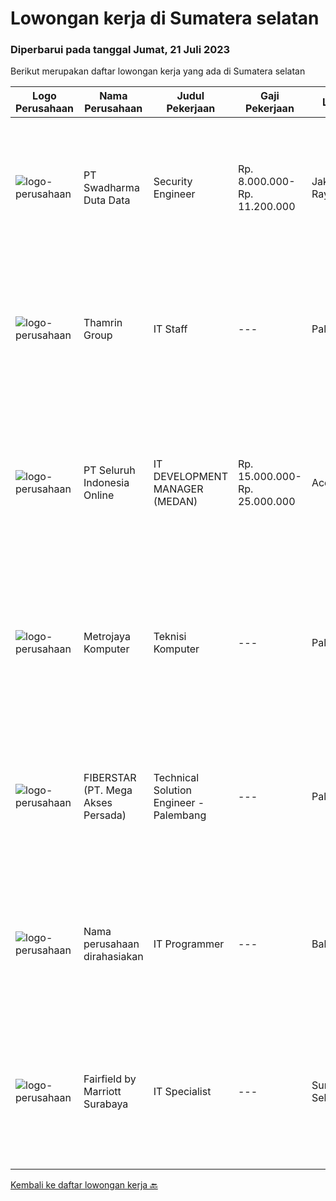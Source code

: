 
  # Lowongan kerja di Sumatera selatan

  ### Diperbarui pada tanggal Jumat, 21 Juli 2023

  Berikut merupakan daftar lowongan kerja yang ada di Sumatera selatan

  |Logo Perusahaan | Nama Perusahaan | Judul Pekerjaan | Gaji Pekerjaan | Lokasi | Deskripsi | Tanggal diunggah | Pranala |
  | -------------- | --------------- | --------------- | --------- | --------- | -------------- | ------- | ----------- |
  |![logo-perusahaan](https://image-service-cdn.seek.com.au/0dc8e99010397b52d23c25a2b9dad3a300cd0580/ee4dce1061f3f616224767ad58cb2fc751b8d2dc)|PT Swadharma Duta Data|Security Engineer|Rp. 8.000.000-Rp. 11.200.000|Jakarta Raya|S1 Jurusan/Prodi Teknik Komputer/ Teknik Informatika (Wajib) Waktu kerja Shift (sesuai dengan jadwal yang ditentukan) Bersedia ditempatkan Palembang...|Kamis, 13 Juli 2023|https://www.jobstreet.co.id/id/job/security-engineer-4402844?token=0~2b1813a5-aa48-48fc-b8df-2fc44fa390dd&sectionRank=1&jobId=jobstreet-id-job-4402844|
|![logo-perusahaan](https://image-service-cdn.seek.com.au/5bcc7d8af7ca07f144a6ed3d8c9ee3f9f47a3d26/ee4dce1061f3f616224767ad58cb2fc751b8d2dc)|Thamrin Group|IT Staff|---|Palembang|KUALIFIKASI : Pendidikan Min D3 / S1 (Teknik Informatika / Sistem Informasi / Teknik Komputer) Memiliki pengalaman min 1 tahun di posisi yang sama...|Rabu, 05 Juli 2023|https://www.jobstreet.co.id/id/job/it-staff-4394042?token=0~2b1813a5-aa48-48fc-b8df-2fc44fa390dd&sectionRank=2&jobId=jobstreet-id-job-4394042|
|![logo-perusahaan](https://image-service-cdn.seek.com.au/0b0211cd04dfde6741552748d1d29459a06346af/ee4dce1061f3f616224767ad58cb2fc751b8d2dc)|PT Seluruh Indonesia Online|IT DEVELOPMENT MANAGER (MEDAN)|Rp. 15.000.000-Rp. 25.000.000|Aceh|Memiliki pengalaman leadership sebagai Manager sebelumnya.Back End Engineer1. Memiliki pengalaman dalam membangun RESTful APIs2. Menguasai bahasa...|Selasa, 04 Juli 2023|https://www.jobstreet.co.id/id/job/it-development-manager-medan-4392340?token=0~2b1813a5-aa48-48fc-b8df-2fc44fa390dd&sectionRank=3&jobId=jobstreet-id-job-4392340|
|![logo-perusahaan](https://i.ibb.co/sqvTCh9/112815900-stock-vector-no-image-available-icon-flat-vector.webp)|Metrojaya Komputer|Teknisi Komputer|---|Palembang|Kualifikasi Usia 20-30 Tahun  Pendidikan minimal SMA/SMK TKJ  Menyukai teknologi dan memiliki pengalaman di bidang yang sama  Terbiasa menggunakan...|Jumat, 07 Juli 2023|https://www.jobstreet.co.id/id/job/teknisi-komputer-4397460?token=0~2b1813a5-aa48-48fc-b8df-2fc44fa390dd&sectionRank=4&jobId=jobstreet-id-job-4397460|
|![logo-perusahaan](https://image-service-cdn.seek.com.au/9c3b1618c86d6346b3b30fc9bfa0d7065194f86c/ee4dce1061f3f616224767ad58cb2fc751b8d2dc)|FIBERSTAR (PT. Mega Akses Persada)|Technical Solution Engineer - Palembang|---|Palembang|Deskripsi Pekerjaan: Mengumpulkan informasi dari pelanggan untuk mengidentifikasi kebutuhan pelanggan. Menganalisis, mengembangkan, dan mengusulkan...|Selasa, 04 Juli 2023|https://www.jobstreet.co.id/id/job/technical-solution-engineer-palembang-4392010?token=0~2b1813a5-aa48-48fc-b8df-2fc44fa390dd&sectionRank=5&jobId=jobstreet-id-job-4392010|
|![logo-perusahaan](https://i.ibb.co/sqvTCh9/112815900-stock-vector-no-image-available-icon-flat-vector.webp)|Nama perusahaan dirahasiakan|IT Programmer|---|Bali|Pendidikan minimal S1 segala jurusan Minimal memiliki 2 tahun pengalaman kerja di bidang yang sama Memiliki pengetahuan mengenai PHP dan bahasa...|Jumat, 30 Juni 2023|https://www.jobstreet.co.id/id/job/it-programmer-4389554?token=0~2b1813a5-aa48-48fc-b8df-2fc44fa390dd&sectionRank=6&jobId=jobstreet-id-job-4389554|
|![logo-perusahaan](https://i.ibb.co/sqvTCh9/112815900-stock-vector-no-image-available-icon-flat-vector.webp)|Fairfield by Marriott Surabaya|IT Specialist|---|Sumatera Selatan|POSITION SUMMARYInstall, configure, manage, maintain, test, evaluate, and repair computer networks, workstations, support server system(s), supporting...|Selasa, 27 Juni 2023|https://www.jobstreet.co.id/id/job/it-specialist-1036281276?token=0~2b1813a5-aa48-48fc-b8df-2fc44fa390dd&sectionRank=7&jobId=jobstreet-id-job-1036281276|


  [Kembali ke daftar lowongan kerja 🔙](../README.md#daftar-lowongan-kerja)
  